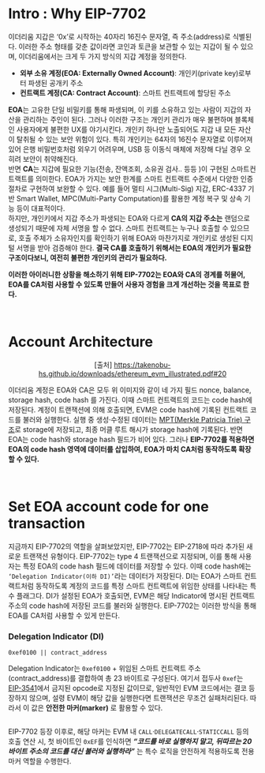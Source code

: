 # Intro : Why EIP-7702
이더리움 지갑은 ‘0x’로 시작하는 40자리 16진수 문자열, 즉 주소(address)로 식별된다. 이러한 주소 형태를 갖춘 값이라면 코인과 토큰을 보관할 수 있는 지갑이 될 수 있으며, 이더리움에서는 크게 두 가지 방식의 지갑 계정을 정의한다.

- **외부 소유 계정(EOA: Externally Owned Account)**: 개인키(private key)로부터 파생된 공개키 주소
- **컨트랙트 계정(CA: Contract Account)**: 스마트 컨트랙트에 할당된 주소

**EOA**는 고유한 단일 비밀키를 통해 파생되며, 이 키를 소유하고 있는 사람이 지갑의 자산을 관리하는 주인이 된다. 그러나 이러한 구조는 개인키 관리가 매우 불편하며 블록체인 사용자에게 불편한 UX를 야기시킨다. 개인키 하나만 노출되어도 지갑 내 모든 자산이 탈취될 수 있는 보안 위험이 있다. 특히 개인키는 64자의 16진수 문자열로 이루어져 있어 은행 비밀번호처럼 외우기 어려우며, USB 등 이동식 매체에 저장해 다닐 경우 오히려 보안이 취약해진다.</br>
반면 **CA**는 지갑에 필요한 기능(전송, 잔액조회, 소유권 검사.. 등등 )이 구현된 스마트컨트랙트를 의미한다. EOA가 가지는 보안 한계를 스마트 컨트랙트 수준에서 다양한 인증 절차로 구현하여 보완할 수 있다. 예를 들어 멀티 시그(Multi-Sig) 지갑, ERC-4337 기반 Smart Wallet, MPC(Multi-Party Computation)를 활용한 계정 복구 및 상속 기능 등이 대표적이다.</br>
하지만, 개인키에서 지갑 주소가 파생되는 EOA와 다르게 **CA의 지갑 주소는** 랜덤으로 생성되기 때문에 자체 서명을 할 수 없다. 스마트 컨트랙트는 누구나 호출할 수 있으므로, 호출 주체가 소유자인지를 확인하기 위해 EOA와 마찬가지로 개인키로 생성된 디지털 서명을 받아 검증해야 한다. **결국 CA를 호출하기 위해서는 EOA의 개인키가 필요한 구조이다보니, 여전히 불편한 개인키의 관리가 필요하다.**</br>

**이러한 아이러니한 상황을 해소하기 위해 EIP-7702는 EOA와 CA의 경계를 허물어, EOA를 CA처럼 사용할 수 있도록 만들어 사용자 경험을 크게 개선하는 것을 목표로 한다.**

<br/>

# Account Architecture
<div align="center">

<!-- <img src="./asset/Account_Architecture.png" width="65%"> -->

<span>[출처] https://takenobu-hs.github.io/downloads/ethereum_evm_illustrated.pdf#20</span>

</div>

이더리움 계정은 EOA와 CA은 모두 위 이미지와 같이 네 가지 필드 nonce, balance, storage hash, code hash 를 가진다. 이때 스마트 컨트랙트의 코드는 code hash에 저장된다. 계정이 트랜잭션에 의해 호출되면, EVM은 code hash에 기록된 컨트랙트 코드를 불러와 실행한다. 실행 중 생성·수정된 데이터는 [MPT(Merkle Patricia Trie) 구조](https://ethereum.org/en/developers/docs/data-structures-and-encoding/patricia-merkle-trie/)로 storage에 저장되고, 최종 머클 루트 해시가 storage hash에 기록된다. 반면 EOA는 code hash와 storage hash 필드가 비어 있다. 그러나 **EIP-7702를 적용하면 EOA의 code hash 영역에 데이터를 삽입하여, EOA가 마치 CA처럼 동작하도록 확장할 수 있다.**

<br/>

# Set EOA account code for one transaction
지금까지 EIP-7702의 역할을 살펴보았지만, EIP-7702는 EIP-2718에 따라 추가된 새로운 트랜잭션 유형이다. EIP-7702는 type 4 트랜잭션으로 지정되며, 이를 통해 사용자는 특정 EOA의 code hash 필드에 데이터를 저장할 수 있다. 이때 code hash에는 `‘Delegation Indicator(이하 DI)’`라는 데이터가 저장된다. DI는 EOA가 스마트 컨트랙트처럼 동작하도록 계정의 코드를 특정 스마트 컨트랙트에 위임한 상태를 나타내는 특수 플래그다. DI가 설정된 EOA가 호출되면, EVM은 해당 Indicator에 명시된 컨트랙트 주소의 code hash에 저장된 코드를 불러와 실행한다. EIP-7702는 이러한 방식을 통해 EOA를 CA처럼 사용할 수 있게 만든다.

### Delegation Indicator (DI)
```
0xef0100 || contract_address
```

Delegation Indicator는 `0xef0100` + 위임된 스마트 컨트랙트 주소(contract_address)를 결합하여 총 23 바이트로 구성된다. 여기서 접두사 `0xef`는 [EIP-3541](https://eips.ethereum.org/EIPS/eip-3541)에서 금지된 opcode로 지정된 값이므로, 일반적인 EVM 코드에서는 결코 등장하지 않으며, 설령 EVM이 해당 값을 실행한다면 트랜잭션은 무조건 실패처리된다. 따라서 이 값은 **안전한 마커(marker)** 로 활용할 수 있다.

```

```

EIP-7702 등장 이후로, 해당 마커는 EVM 내 `CALL`·`DELEGATECALL`·`STATICCALL` 등의 호출 연산 시, 첫 바이트인 `0xEF`를 인식하면 ***“코드를 바로 실행하지 말고, 뒤따르는 20바이트 주소의 코드를 대신 불러와 실행하라”*** 는 특수 로직을 안전하게 적용하도록 전용 마커 역할을 수행한다.
